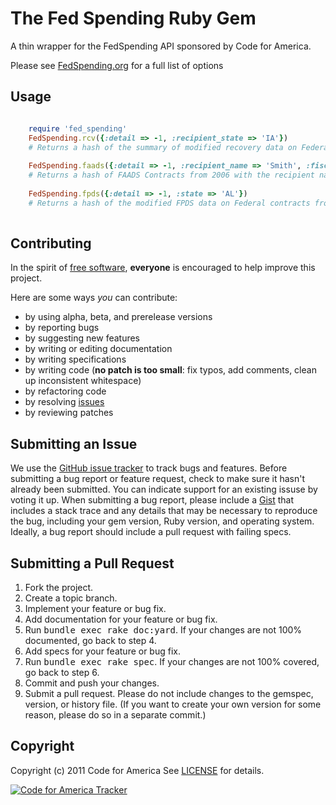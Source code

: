 # The Fed Spending Ruby Gem

A thin wrapper for the FedSpending API sponsored by Code for America.

Please see [FedSpending.org](http://www.fedspending.org/apidoc.php) for a full list of options


Usage
-----
```ruby

	require 'fed_spending'
	FedSpending.rcv({:detail => -1, :recipient_state => 'IA'})
	# Returns a hash of the summary of modified recovery data on Federal contracts for the state of Iowa
	
	FedSpending.faads({:detail => -1, :recipient_name => 'Smith', :fiscal_year => 2006})
	# Returns a hash of FAADS Contracts from 2006 with the recipient name of Smith
	
	FedSpending.fpds({:detail => -1, :state => 'AL'})
	# Returns a hash of the modified FPDS data on Federal contracts from the state of Alabama
	
```


Contributing
------------
In the spirit of [free
software](http://www.fsf.org/licensing/essays/free-sw.html),
**everyone** is encouraged to help improve this project.

Here are some ways *you* can contribute:

* by using alpha, beta, and prerelease versions
* by reporting bugs
* by suggesting new features
* by writing or editing documentation
* by writing specifications
* by writing code (**no patch is too small**: fix typos, add comments,
  clean up inconsistent whitespace)
* by refactoring code
* by resolving [issues](https://github.com/codeforamerica/fed_spending_ruby/issues)
* by reviewing patches

Submitting an Issue
-------------------
We use the [GitHub issue
tracker](https://github.com/codeforamerica/fed_spending_ruby/issues) to track bugs and
features. Before submitting a bug report or feature request, check to
make sure it hasn't already
been submitted. You can indicate support for an existing issuse by
voting it up. When submitting a
bug report, please include a [Gist](https://gist.github.com/) that
includes a stack trace and any
details that may be necessary to reproduce the bug, including your gem
version, Ruby version, and
operating system. Ideally, a bug report should include a pull request
with failing specs.

Submitting a Pull Request
-------------------------
1. Fork the project.
2. Create a topic branch.
3. Implement your feature or bug fix.
4. Add documentation for your feature or bug fix.
5. Run <tt>bundle exec rake doc:yard</tt>. If your changes are not 100%
   documented, go back to step 4.
6. Add specs for your feature or bug fix.
7. Run <tt>bundle exec rake spec</tt>. If your changes are not 100%
   covered, go back to step 6.
8. Commit and push your changes.
9. Submit a pull request. Please do not include changes to the gemspec,
   version, or history file. (If you want to create your own version for
some reason, please do so in a separate commit.)

Copyright
---------
Copyright (c) 2011 Code for America
See
[LICENSE](https://github.com/codeforamerica/fed_spending_ruby/blob/master/LICENSE.md)
for details.

[![Code for America
Tracker](http://stats.codeforamerica.org/codeforamerica/fcc_reboot.png)](http://stats.codeforamerica.org/)
